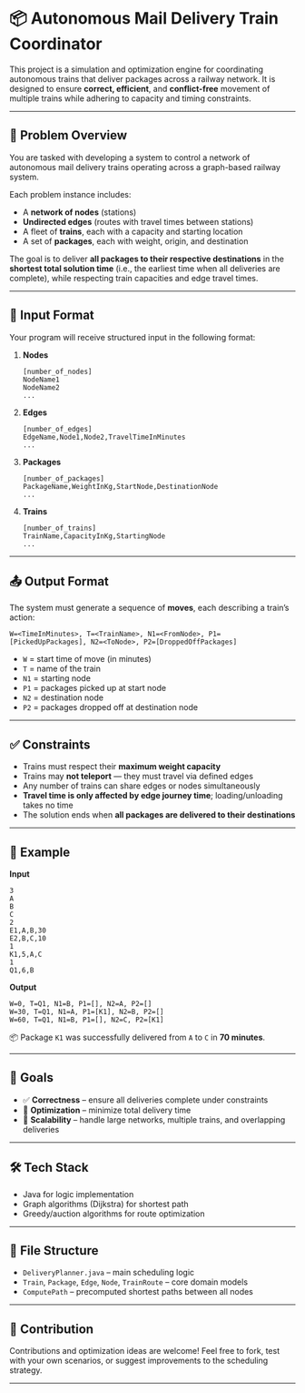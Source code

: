# 📦 Autonomous Mail Delivery Train Coordinator

This project is a simulation and optimization engine for coordinating autonomous trains that deliver packages across a railway network. It is designed to ensure **correct, efficient**, and **conflict-free** movement of multiple trains while adhering to capacity and timing constraints.

---

## 🧩 Problem Overview

You are tasked with developing a system to control a network of autonomous mail delivery trains operating across a graph-based railway system.

Each problem instance includes:
- A **network of nodes** (stations)
- **Undirected edges** (routes with travel times between stations)
- A fleet of **trains**, each with a capacity and starting location
- A set of **packages**, each with weight, origin, and destination

The goal is to deliver **all packages to their respective destinations** in the **shortest total solution time** (i.e., the earliest time when all deliveries are complete), while respecting train capacities and edge travel times.

---

## 🧾 Input Format

Your program will receive structured input in the following format:

1. **Nodes**  
   ```
   [number_of_nodes]
   NodeName1
   NodeName2
   ...
   ```

2. **Edges**  
   ```
   [number_of_edges]
   EdgeName,Node1,Node2,TravelTimeInMinutes
   ...
   ```

3. **Packages**  
   ```
   [number_of_packages]
   PackageName,WeightInKg,StartNode,DestinationNode
   ...
   ```

4. **Trains**  
   ```
   [number_of_trains]
   TrainName,CapacityInKg,StartingNode
   ...
   ```

---

## 📤 Output Format

The system must generate a sequence of **moves**, each describing a train’s action:

```
W=<TimeInMinutes>, T=<TrainName>, N1=<FromNode>, P1=[PickedUpPackages], N2=<ToNode>, P2=[DroppedOffPackages]
```

- `W` = start time of move (in minutes)
- `T` = name of the train
- `N1` = starting node
- `P1` = packages picked up at start node
- `N2` = destination node
- `P2` = packages dropped off at destination node

---

## ✅ Constraints

- Trains must respect their **maximum weight capacity**
- Trains may **not teleport** — they must travel via defined edges
- Any number of trains can share edges or nodes simultaneously
- **Travel time is only affected by edge journey time**; loading/unloading takes no time
- The solution ends when **all packages are delivered to their destinations**

---

## 🧪 Example

**Input**
```
3
A
B
C
2
E1,A,B,30
E2,B,C,10
1
K1,5,A,C
1
Q1,6,B
```

**Output**
```
W=0, T=Q1, N1=B, P1=[], N2=A, P2=[]
W=30, T=Q1, N1=A, P1=[K1], N2=B, P2=[]
W=60, T=Q1, N1=B, P1=[], N2=C, P2=[K1]
```

📦 Package `K1` was successfully delivered from `A` to `C` in **70 minutes**.

---

## 🚀 Goals

- ✅ **Correctness** – ensure all deliveries complete under constraints  
- 🔄 **Optimization** – minimize total delivery time  
- 🔐 **Scalability** – handle large networks, multiple trains, and overlapping deliveries

---

## 🛠 Tech Stack

- Java for logic implementation
- Graph algorithms (Dijkstra) for shortest path
- Greedy/auction algorithms for route optimization

---

## 📂 File Structure

- `DeliveryPlanner.java` – main scheduling logic
- `Train`, `Package`, `Edge`, `Node`, `TrainRoute` – core domain models
- `ComputePath` – precomputed shortest paths between all nodes

---

## 🤝 Contribution

Contributions and optimization ideas are welcome! Feel free to fork, test with your own scenarios, or suggest improvements to the scheduling strategy.

---